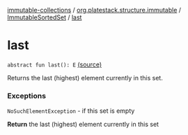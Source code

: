 [immutable-collections](../../index.md) / [org.platestack.structure.immutable](../index.md) / [ImmutableSortedSet](index.md) / [last](.)

# last

`abstract fun last(): E` [(source)](https://github.com/PlateStack/immutable-collections/blob/v0.1.0-alpha/src/main/kotlin/org/platestack/structure/immutable/ImmutableSortedSet.kt#L162)

Returns the last (highest) element currently in this set.

### Exceptions

`NoSuchElementException` - if this set is empty

**Return**
the last (highest) element currently in this set

